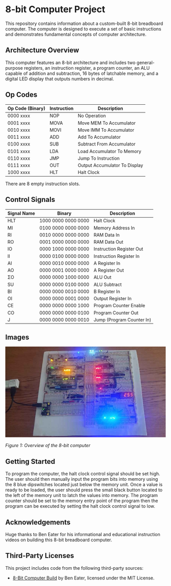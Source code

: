 # 8-bit Computer Project

This repository contains information about a custom-built 8-bit breadboard computer. The computer is designed to execute a set of basic instructions and demonstrates fundamental concepts of computer architecture.

## Architecture Overview

This computer features an 8-bit architecture and includes two general-purpose registers, an instruction register, a program counter, an ALU capable of addition and subtraction, 16 bytes of latchable memory, and a digital LED display that outputs numbers in decimal.

## Op Codes

| Op Code (Binary) | Instruction | Description                          |
|------------------|-------------|--------------------------------------|
| 0000 xxxx        | NOP         | No Operation                         |
| 0001 xxxx        | MOVA        | Move MEM To Accumulator              |
| 0010 xxxx        | MOVI        | Move IMM To Accumulator              |
| 0011 xxxx        | ADD         | Add To Accumulator                   |
| 0100 xxxx        | SUB         | Subtract From Accumulator            |
| 0101 xxxx        | LDA         | Load Accumulator To Memory           |
| 0110 xxxx        | JMP         | Jump To Instruction                  |
| 0111 xxxx        | OUT         | Output Accumulator To Display        |
| 1000 xxxx        | HLT         | Halt Clock                           |

There are 8 empty instruction slots.

## Control Signals

| Signal Name | Binary              | Description                        |
|-------------|---------------------|------------------------------------|
| HLT         | 1000 0000 0000 0000 | Halt Clock                         |
| MI          | 0100 0000 0000 0000 | Memory Address In                  |
| RI          | 0010 0000 0000 0000 | RAM Data In                        |
| RO          | 0001 0000 0000 0000 | RAM Data Out                       |
| IO          | 0000 1000 0000 0000 | Instruction Register Out           |
| II          | 0000 0100 0000 0000 | Instruction Register In            |
| AI          | 0000 0010 0000 0000 | A Register In                      |
| AO          | 0000 0001 0000 0000 | A Register Out                     |
| ΣO          | 0000 0000 1000 0000 | ALU Out                            |
| SU          | 0000 0000 0100 0000 | ALU Subtract                       |
| BI          | 0000 0000 0010 0000 | B Register In                      |
| OI          | 0000 0000 0001 0000 | Output Register In                 |
| CE          | 0000 0000 0000 1000 | Program Counter Enable             |
| CO          | 0000 0000 0000 0100 | Program Counter Out                |
| J           | 0000 0000 0000 0010 | Jump (Program Counter In)          |


## Images

![8-Bit Computer](/computer.jpg)

*Figure 1: Overview of the 8-bit computer*

## Getting Started

To program the computer, the halt clock control signal should be set high. The user should then manually input the program bits into memory using the 8 blue dipswitches located just below the memory unit. Once a value is ready to be loaded, the user should press the small black button located to the left of the memory unit to latch the values into memory. The program counter should be set to the memory entry point of the program then the program can be executed by setting the halt clock control signal to low.

## Acknowledgements

Huge thanks to Ben Eater for his informational and educational instruction videos on building this 8-bit breadboard computer.

## Third-Party Licenses

This project includes code from the following third-party sources:

- [8-Bit Computer Build](https://github.com/beneater/eeprom-programmer/tree/master) by Ben Eater, licensed under the MIT License.
